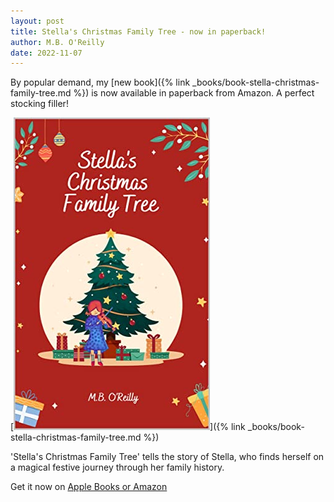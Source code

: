 ```yaml
---
layout: post
title: Stella's Christmas Family Tree - now in paperback!
author: M.B. O'Reilly
date: 2022-11-07
---
```


By popular demand, my [new book]({% link _books/book-stella-christmas-family-tree.md %}) is now available in paperback from Amazon. A perfect stocking filler!

[![Stella's Christmas Family Tree cover](/images/Cover_Stellas_Christmas_Family_Tree.png)]({% link _books/book-stella-christmas-family-tree.md %})

'Stella's Christmas Family Tree' tells the story of Stella, who finds herself on a magical festive journey through her family history. 

Get it now on [Apple Books or Amazon](https://mybook.to/Stellas_Christmas_Family_Tree)